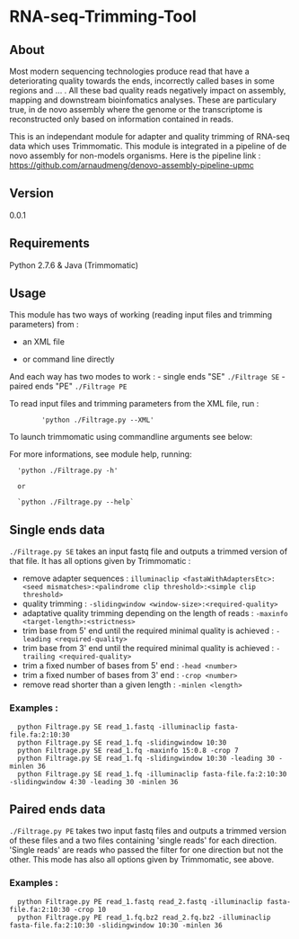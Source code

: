# RNA-seq-Trimming-Tool

## About
Most modern sequencing technologies produce read that have a deteriorating quality towards the ends, incorrectly called bases in some regions and ... . All these bad quality reads negatively impact on assembly, mapping and downstream bioinfomatics analyses. These are particulary true, in de novo assembly where the genome or the transcriptome is reconstructed only based on information contained in reads.

This is an independant module for adapter and quality trimming of RNA-seq data which uses Trimmomatic. This module is integrated in a pipeline of de novo assembly for non-models organisms. Here is the pipeline link : https://github.com/arnaudmeng/denovo-assembly-pipeline-upmc

## Version
0.0.1

## Requirements

Python 2.7.6 & Java (Trimmomatic)

## Usage

This module has two ways of working (reading input files and trimming parameters) from : 

- an XML file
      
- or command line directly




And each way has two modes to work :
     - single ends "SE" `./Filtrage SE` 
     - paired ends "PE" `./Filtrage PE`

To read input files and trimming parameters from the XML file, run :

            'python ./Filtrage.py --XML'

To launch trimmomatic using commandline arguments see below:

For more informations, see module help, running:

      'python ./Filtrage.py -h'
      
      or
      
      `python ./Filtrage.py --help`
      
      
## Single ends data

`./Filtrage.py SE` takes an input fastq file and outputs a trimmed version of that file. It has all options given by Trimmomatic :

- remove adapter sequences : `illuminaclip <fastaWithAdaptersEtc>:<seed mismatches>:<palindrome clip threshold>:<simple clip threshold>`
- quality trimming : `-slidingwindow <window-size>:<required-quality>`
- adaptative quality trimming depending on the length of reads : `-maxinfo <target-length>:<strictness>`
- trim base from 5' end until the required minimal quality is achieved : `-leading <required-quality>`
- trim base from 3' end until the required minimal quality is achieved : `-trailing <required-quality>`
- trim a fixed number of bases from 5' end : `-head <number>`
- trim a fixed number of bases from 3' end : `-crop <number>`
- remove read shorter than a given length : `-minlen <length>`

### Examples :

      python Filtrage.py SE read_1.fastq -illuminaclip fasta-file.fa:2:10:30
      python Filtrage.py SE read_1.fq -slidingwindow 10:30
      python Filtrage.py SE read_1.fq -maxinfo 15:0.8 -crop 7
      python Filtrage.py SE read_1.fq -slidingwindow 10:30 -leading 30 -minlen 36
      python Filtrage.py SE read_1.fq -illuminaclip fasta-file.fa:2:10:30 -slidingwindow 4:30 -leading 30 -minlen 36
      
## Paired ends data

`./Filtrage.py PE` takes two input fastq files and outputs a trimmed version of these files and a two files containing 'single reads' for each direction. 'Single reads' are reads who passed the filter for one direction but not the other. This mode has also all options given by Trimmomatic, see above.

### Examples :

      python Filtrage.py PE read_1.fastq read_2.fastq -illuminaclip fasta-file.fa:2:10:30 -crop 10
      python Filtrage.py PE read_1.fq.bz2 read_2.fq.bz2 -illuminaclip fasta-file.fa:2:10:30 -slidingwindow 10:30 -minlen 36

